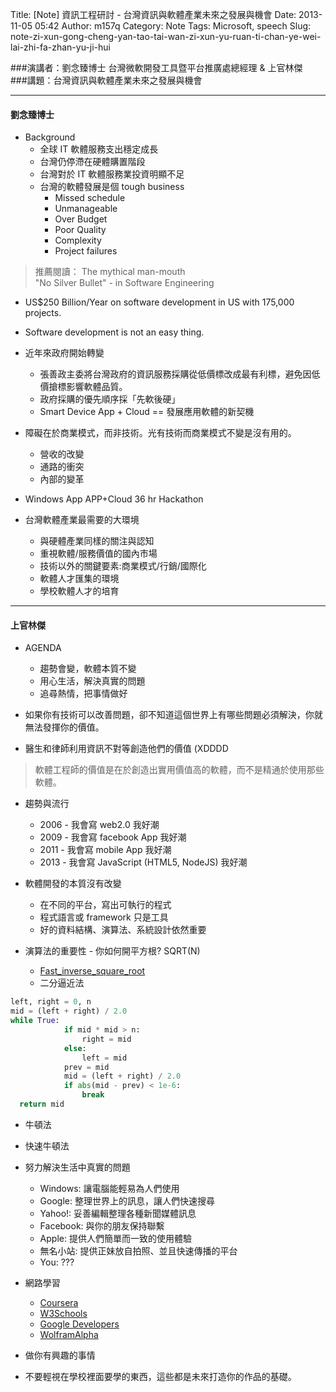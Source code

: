 Title: [Note] 資訊工程研討 - 台灣資訊與軟體產業未來之發展與機會
Date: 2013-11-05 05:42
Author: m157q
Category: Note
Tags: Microsoft, speech
Slug: note-zi-xun-gong-cheng-yan-tao-tai-wan-zi-xun-yu-ruan-ti-chan-ye-wei-lai-zhi-fa-zhan-yu-ji-hui

###演講者：劉念臻博士 台灣微軟開發工具暨平台推廣處總經理 & 上官林傑  
###講題：台灣資訊與軟體產業未來之發展與機會  
  
<!--more-->  
  
---  
  
#### 劉念臻博士  
+ Background  
	+ 全球 IT 軟體服務支出穩定成長  
	+ 台灣仍停滯在硬體購置階段  
	+ 台灣對於 IT 軟體服務業投資明顯不足  
	+ 台灣的軟體發展是個 tough business  
  		+ Missed schedule  
    	+ Unmanageable  
    	+ Over Budget  
    	+ Poor Quality  
    	+ Complexity  
    	+ Project failures  
   
> 推薦閱讀： The mythical man-mouth  
> "No Silver Bullet" - in Software Engineering  
  
+ US$250 Billion/Year on software development in US with 175,000 projects.  
+ Software development is not an easy thing.   
  
+ 近年來政府開始轉變  
	+ 張善政主委將台灣政府的資訊服務採購從低價標改成最有利標，避免因低價搶標影響軟體品質。  
	+ 政府採購的優先順序採「先軟後硬」  
  + Smart Device App + Cloud == 發展應用軟體的新契機  
    
+ 障礙在於商業模式，而非技術。光有技術而商業模式不變是沒有用的。  
	+ 營收的改變  
  + 通路的衝突  
  + 內部的變革  
    
+ Windows App APP+Cloud 36 hr Hackathon  
  
+ 台灣軟體產業最需要的大環境  
	+ 與硬體產業同樣的關注與認知  
  + 重視軟體/服務價值的國內市場  
  + 技術以外的關鍵要素:商業模式/行銷/國際化  
  + 軟體人才匯集的環境  
  + 學校軟體人才的培育  
    
---  
  
#### 上官林傑  
  
+ AGENDA  
	+ 趨勢會變，軟體本質不變  
  + 用心生活，解決真實的問題  
  + 追尋熱情，把事情做好  
    
+ 如果你有技術可以改善問題，卻不知道這個世界上有哪些問題必須解決，你就無法發揮你的價值。  
+ 醫生和律師利用資訊不對等創造他們的價值 (XDDDD  
  
> 軟體工程師的價值是在於創造出實用價值高的軟體，而不是精通於使用那些軟體。  
  
+ 趨勢與流行  
	+ 2006 - 我會寫 web2.0 我好潮  
  + 2009 - 我會寫 facebook App 我好潮  
  + 2011 - 我會寫 mobile App 我好潮  
  + 2013 - 我會寫 JavaScript (HTML5, NodeJS) 我好潮  
    
+ 軟體開發的本質沒有改變  
	+ 在不同的平台，寫出可執行的程式  
  + 程式語言或 framework 只是工具  
  + 好的資料結構、演算法、系統設計依然重要  
  
+ 演算法的重要性 - 你如何開平方根? SQRT(N)  
	+ [Fast_inverse_square_root](https://en.wikipedia.org/wiki/Fast_inverse_square_root)  
	+ 二分逼近法  
```python  
left, right = 0, n    
mid = (left + right) / 2.0  
while True:  
			if mid * mid > n:  
				right = mid  
			else:  
				left = mid  
			prev = mid  
			mid = (left + right) / 2.0  
			if abs(mid - prev) < 1e-6:  
				break  
  return mid  
```  
  + 牛頓法  
  + 快速牛頓法  
    
+ 努力解決生活中真實的問題  
	+ Windows: 讓電腦能輕易為人們使用  
  + Google: 整理世界上的訊息，讓人們快速搜尋  
  + Yahoo!: 妥善編輯整理各種新聞媒體訊息  
  + Facebook: 與你的朋友保持聯繫  
  + Apple: 提供人們簡單而一致的使用體驗  
  + 無名小站: 提供正妹放自拍照、並且快速傳播的平台  
  + You:  ???  
    
+ 網路學習  
	+ [Coursera](https://www.coursera.org/)  
  + [W3Schools](http://www.w3schools.com/)  
  + [Google Developers](https://developers.google.com/)  
  + [WolframAlpha](http://www.wolframalpha.com/)  
  
+ 做你有興趣的事情  
+ 不要輕視在學校裡面要學的東西，這些都是未來打造你的作品的基礎。  